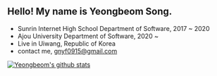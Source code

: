 ## Hello! My name is Yeongbeom Song.
* Sunrin Internet High School Department of Software, 2017 ~ 2020
* Ajou University Department of Software, 2020 ~
* Live in Uiwang, Republic of Korea
* contact me, gnyf0915@gmail.com

[![Yeongbeom's github stats](https://github-readme-stats.vercel.app/api?username=GENYF)](https://github.com/GENYF/github-readme-stats)
